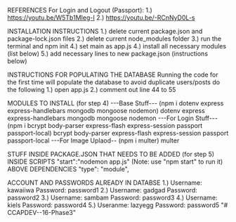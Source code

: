 REFERENCES
    For Login and Logout (Passport): 
    1.) https://youtu.be/W5Tb1MIeg-I
    2.) https://youtu.be/-RCnNyD0L-s


INSTALLATION INSTRUCTIONS
    1.) delete current package.json and package-lock.json files 
    2.) delete current node_modules folder
    3.) run the terminal and npm init
    4.) set main as app.js
    4.) install all necessary modules (list below)
    5.) add necessary lines to new package.json (instructions below)

INSTRUCTIONS FOR POPULATING THE DATABASE
    Running the code for the first time will populate the database to avoid duplicate users/posts do the following
    1.) open app.js 
    2.) comment out line 44 to 55 


MODULES TO INSTALL (for step 4)
    ---Base Stuff--- (npm i dotenv express express-handlebars mongodb mongoose nodemon)
    dotenv
    express
    express-handlebars
    mongodb
    mongoose
    nodemon
    ---For Login Stuff--- (npm i bcrypt body-parser express-flash express-session passport passport-local)
    bcrypt
    body-parser
    express-flash
    express-session
    passport
    passport-local
    ---For Image Uplaod-- (npm i multer)
    multer 


STUFF INSIDE PACKAGE.JSON THAT NEEDS TO BE ADDED (for step 5)
    INSIDE SCRIPTS 
        "start":"nodemon app.js"
        (Note: use "npm start" to run it)
    ABOVE DEPENDENCIES 
        "type": "module", 




ACCOUNT AND PASSWORDS ALREADY IN DATABSE
    1.) Username: kawaiiwa 
        Password: password1 
    2.) Username: gadgad 
        Password: password2 
    3.) Username: sambam 
        Password: password3 
    4.) Username: kiels
        Password: password4 
    5.) Useranme: lazyegg 
        Password: password5 "# CCAPDEV--16-Phase3" 
